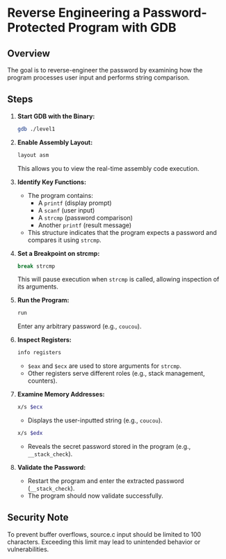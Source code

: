 # Reverse Engineering a Password-Protected Program with GDB

## Overview
The goal is to reverse-engineer the password by examining how the program processes user input and performs string comparison.

## Steps

1. **Start GDB with the Binary:**
   ```sh
   gdb ./level1
   ```

2. **Enable Assembly Layout:**
   ```sh
   layout asm
   ```
   This allows you to view the real-time assembly code execution.

3. **Identify Key Functions:**
   - The program contains:
     - A `printf` (display prompt)
     - A `scanf` (user input)
     - A `strcmp` (password comparison)
     - Another `printf` (result message)
   - This structure indicates that the program expects a password and compares it using `strcmp`.

4. **Set a Breakpoint on strcmp:**
   ```sh
   break strcmp
   ```
   This will pause execution when `strcmp` is called, allowing inspection of its arguments.

5. **Run the Program:**
   ```sh
   run
   ```
   Enter any arbitrary password (e.g., `coucou`).

6. **Inspect Registers:**
   ```sh
   info registers
   ```
   - `$eax` and `$ecx` are used to store arguments for `strcmp`.
   - Other registers serve different roles (e.g., stack management, counters).

7. **Examine Memory Addresses:**
   ```sh
   x/s $ecx
   ```
   - Displays the user-inputted string (e.g., `coucou`).
   
   ```sh
   x/s $edx
   ```
   - Reveals the secret password stored in the program (e.g., `__stack_check`).

8. **Validate the Password:**
   - Restart the program and enter the extracted password (`__stack_check`).
   - The program should now validate successfully.

## Security Note
To prevent buffer overflows, source.c input should be limited to 100 characters. Exceeding this limit may lead to unintended behavior or vulnerabilities.
